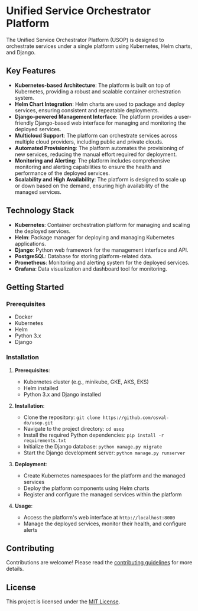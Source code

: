 # Unified Service Orchestrator Platform

The Unified Service Orchestrator Platform (USOP) is designed to orchestrate services under a single platform using Kubernetes, Helm charts, and Django.

## Key Features

- **Kubernetes-based Architecture**: The platform is built on top of Kubernetes, providing a robust and scalable container orchestration system.
- **Helm Chart Integration**: Helm charts are used to package and deploy services, ensuring consistent and repeatable deployments.
- **Django-powered Management Interface**: The platform provides a user-friendly Django-based web interface for managing and monitoring the deployed services.
- **Multicloud Support**: The platform can orchestrate services across multiple cloud providers, including public and private clouds.
- **Automated Provisioning**: The platform automates the provisioning of new services, reducing the manual effort required for deployment.
- **Monitoring and Alerting**: The platform includes comprehensive monitoring and alerting capabilities to ensure the health and performance of the deployed services.
- **Scalability and High Availability**: The platform is designed to scale up or down based on the demand, ensuring high availability of the managed services.

## Technology Stack

- **Kubernetes**: Container orchestration platform for managing and scaling the deployed services.
- **Helm**: Package manager for deploying and managing Kubernetes applications.
- **Django**: Python web framework for the management interface and API.
- **PostgreSQL**: Database for storing platform-related data.
- **Prometheus**: Monitoring and alerting system for the deployed services.
- **Grafana**: Data visualization and dashboard tool for monitoring.

## Getting Started

### Prerequisites

- Docker
- Kubernetes
- Helm
- Python 3.x
- Django

### Installation

1. **Prerequisites**:
   - Kubernetes cluster (e.g., minikube, GKE, AKS, EKS)
   - Helm installed
   - Python 3.x and Django installed

2. **Installation**:
   - Clone the repository: `git clone https://github.com/osval-do/usop.git`
   - Navigate to the project directory: `cd usop`
   - Install the required Python dependencies: `pip install -r requirements.txt`
   - Initialize the Django database: `python manage.py migrate`
   - Start the Django development server: `python manage.py runserver`

3. **Deployment**:
   - Create Kubernetes namespaces for the platform and the managed services
   - Deploy the platform components using Helm charts
   - Register and configure the managed services within the platform

4. **Usage**:
   - Access the platform's web interface at `http://localhost:8000`
   - Manage the deployed services, monitor their health, and configure alerts

## Contributing

Contributions are welcome! Please read the [contributing guidelines](CONTRIBUTING.md) for more details.

## License

This project is licensed under the [MIT License](LICENSE).
